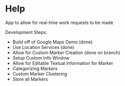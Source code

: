 # Help

App to allow for real-time work requests to be made

Development Steps:
- Build off of Google Maps Demo (done)
- Use Location Services (done)
- Allow for Custom Marker Creation (done on branch)
- Setup Custom Info Window
- Allow for Editable Textual Information for Marker
- Categorizing Markers
- Custom Marker Clustering
- Store all Markers
